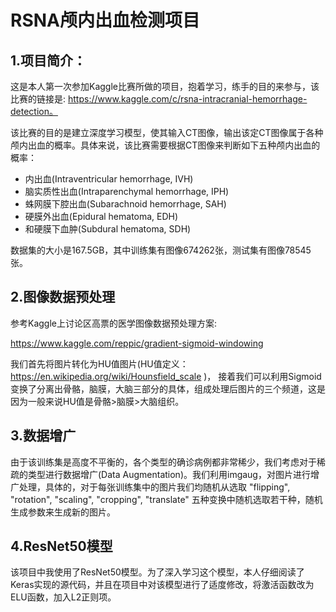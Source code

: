 # RSNA颅内出血检测项目
 
 
## 1.项目简介：

  这是本人第一次参加Kaggle比赛所做的项目，抱着学习，练手的目的来参与，该比赛的链接是:  https://www.kaggle.com/c/rsna-intracranial-hemorrhage-detection。

 该比赛的目的是建立深度学习模型，使其输入CT图像，输出该定CT图像属于各种颅内出血的概率。具体来说，该比赛需要根据CT图像来判断如下五种颅内出血的概率：
  * 内出血(Intraventricular hemorrhage, IVH)
  * 脑实质性出血(Intraparenchymal hemorrhage, IPH)
  * 蛛网膜下腔出血(Subarachnoid hemorrhage, SAH)
  * 硬膜外出血(Epidural hematoma, EDH)
  * 和硬膜下血肿(Subdural hematoma, SDH)
  
  数据集的大小是167.5GB，其中训练集有图像674262张，测试集有图像78545张。
  
 

## 2.图像数据预处理
 参考Kaggle上讨论区高票的医学图像数据预处理方案:
 
 https://www.kaggle.com/reppic/gradient-sigmoid-windowing
 
 我们首先将图片转化为HU值图片(HU值定义：https://en.wikipedia.org/wiki/Hounsfield_scale )， 接着我们可以利用Sigmoid变换了分离出骨骼，脑膜，大脑三部分的具体，组成处理后图片的三个频道，这是因为一般来说HU值是骨骼>脑膜>大脑组织。
 
## 3.数据增广
 由于该训练集是高度不平衡的，各个类型的确诊病例都非常稀少，我们考虑对于稀疏的类型进行数据增广(Data Augmentation)。我们利用imgaug，对图片进行增广处理，具体的，对于每张训练集中的图片我们均随机从选取 "flipping", "rotation", "scaling", "cropping", "translate"
五种变换中随机选取若干种，随机生成参数来生成新的图片。

## 4.ResNet50模型
 该项目中我使用了ResNet50模型。为了深入学习这个模型，本人仔细阅读了Keras实现的源代码，并且在项目中对该模型进行了适度修改，将激活函数改为ELU函数，加入L2正则项。

